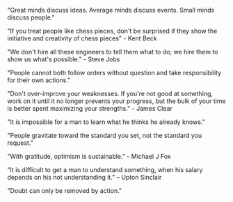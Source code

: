 "Great minds discuss ideas. Average minds discuss events. Small minds discuss people."

"If you treat people like chess pieces, don't be surprised if they show the initiative and creativity of chess pieces" - Kent Beck

"We don't hire all these engineers to tell them what to do; we hire them to show us what's possible." - Steve Jobs

"People cannot both follow orders without question and take responsibility for their own actions."

"Don't over-improve your weaknesses. If you're not good at something, work on it until it no longer prevents your progress, but the bulk of your time is better spent maximizing your strengths." - James Clear 

"It is impossible for a man to learn what he thinks he already knows."

"People gravitate toward the standard you set, not the standard you request."

“With gratitude, optimism is sustainable.” - Michael J Fox

“It is difficult to get a man to understand something, when his salary depends on his not understanding it.” – Upton Sinclair

"Doubt can only be removed by action."